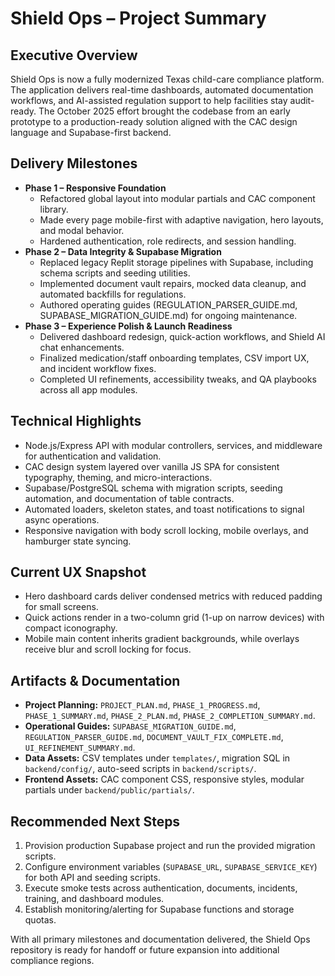 # Shield Ops – Project Summary

## Executive Overview
Shield Ops is now a fully modernized Texas child-care compliance platform. The application delivers real-time dashboards, automated documentation workflows, and AI-assisted regulation support to help facilities stay audit-ready. The October 2025 effort brought the codebase from an early prototype to a production-ready solution aligned with the CAC design language and Supabase-first backend.

## Delivery Milestones
- **Phase 1 – Responsive Foundation**
  - Refactored global layout into modular partials and CAC component library.
  - Made every page mobile-first with adaptive navigation, hero layouts, and modal behavior.
  - Hardened authentication, role redirects, and session handling.
- **Phase 2 – Data Integrity & Supabase Migration**
  - Replaced legacy Replit storage pipelines with Supabase, including schema scripts and seeding utilities.
  - Implemented document vault repairs, mocked data cleanup, and automated backfills for regulations.
  - Authored operating guides (REGULATION_PARSER_GUIDE.md, SUPABASE_MIGRATION_GUIDE.md) for ongoing maintenance.
- **Phase 3 – Experience Polish & Launch Readiness**
  - Delivered dashboard redesign, quick-action workflows, and Shield AI chat enhancements.
  - Finalized medication/staff onboarding templates, CSV import UX, and incident workflow fixes.
  - Completed UI refinements, accessibility tweaks, and QA playbooks across all app modules.

## Technical Highlights
- Node.js/Express API with modular controllers, services, and middleware for authentication and validation.
- CAC design system layered over vanilla JS SPA for consistent typography, theming, and micro-interactions.
- Supabase/PostgreSQL schema with migration scripts, seeding automation, and documentation of table contracts.
- Automated loaders, skeleton states, and toast notifications to signal async operations.
- Responsive navigation with body scroll locking, mobile overlays, and hamburger state syncing.

## Current UX Snapshot
- Hero dashboard cards deliver condensed metrics with reduced padding for small screens.
- Quick actions render in a two-column grid (1-up on narrow devices) with compact iconography.
- Mobile main content inherits gradient backgrounds, while overlays receive blur and scroll locking for focus.

## Artifacts & Documentation
- **Project Planning:** `PROJECT_PLAN.md`, `PHASE_1_PROGRESS.md`, `PHASE_1_SUMMARY.md`, `PHASE_2_PLAN.md`, `PHASE_2_COMPLETION_SUMMARY.md`.
- **Operational Guides:** `SUPABASE_MIGRATION_GUIDE.md`, `REGULATION_PARSER_GUIDE.md`, `DOCUMENT_VAULT_FIX_COMPLETE.md`, `UI_REFINEMENT_SUMMARY.md`.
- **Data Assets:** CSV templates under `templates/`, migration SQL in `backend/config/`, auto-seed scripts in `backend/scripts/`.
- **Frontend Assets:** CAC component CSS, responsive styles, modular partials under `backend/public/partials/`.

## Recommended Next Steps
1. Provision production Supabase project and run the provided migration scripts.
2. Configure environment variables (`SUPABASE_URL`, `SUPABASE_SERVICE_KEY`) for both API and seeding scripts.
3. Execute smoke tests across authentication, documents, incidents, training, and dashboard modules.
4. Establish monitoring/alerting for Supabase functions and storage quotas.

With all primary milestones and documentation delivered, the Shield Ops repository is ready for handoff or future expansion into additional compliance regions.
